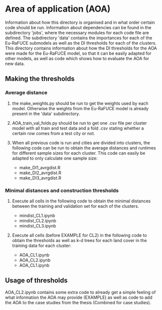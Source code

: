 # Area of application (AOA)
Information about how this directory is organised and in what order certain code should be run.
Information about dependencies can be found in the subdirectory 'jobs', where the necessary modules for each code file are defined. 
The subdirectory 'data' contains the importances for each of the Eu-RaFUCE submodels as well as the DI thresholds for each of the clusters.
This directory contains information about how the DI thresholds for the AOA were made for the Eu-RaFUCE model, so that it can be easily adapted for other models, as well as code which shows how to evaluate the AOA for new data.

## Making the thresholds

### Average distance
1) the make_weights.py should be run to get the weights used by each model. Otherwise the weights from the Eu-RaFUCE model is already present in the 'data' subdirectory.

2) AOA_train_val_folds.py should be run to get one .csv file per cluster model with all train and test data and a fold .csv stating whether a certain row comes from a test city or not.

3) When all previous code is run and cities are divided into clusters, the following code can be run to obtain the average distances and runtimes for different sample sizes for each cluster. This code can easily be adapted to only calculate one sample size:
    - make_DI1_avrgdist.R
    - make_DI2_avrgdist.R
    - make_DI3_avrgdist.R

### Minimal distances and construction thresholds

1) Execute all cells in the following code to obtain the minimal distances between the training and validation set for each of the clusters.
    - mindist_CL1.ipynb
    - mindist_CL2.ipynb
    - mindist_CL3.ipynb

2) Execute all cells (before EXAMPLE for CL2) in the following code to obtain the thresholds as well as k-d trees for each land cover in the training data for each cluster:
    - AOA_CL1.ipynb
    - AOA_CL2.ipynb
    - AOA_CL1.ipynb

## Usage of thresholds
AOA_CL2.ipynb contains some extra code to already get a simple feeling of what information the AOA may provide (EXAMPLE) as well as code to add the AOA to the case studies from the thesis (Combined for case studies).





